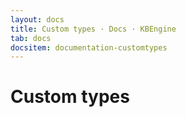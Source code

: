 ```yaml
---
layout: docs
title: Custom types · Docs · KBEngine
tab: docs
docsitem: documentation-customtypes
---
```


Custom types
====================

